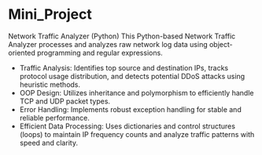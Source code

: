 # Mini_Project
Network Traffic Analyzer (Python)
This Python-based Network Traffic Analyzer processes and analyzes raw network log data using object-oriented programming and regular expressions.

* Traffic Analysis: Identifies top source and destination IPs, tracks protocol usage distribution, and detects potential DDoS attacks using heuristic methods.
* OOP Design: Utilizes inheritance and polymorphism to efficiently handle TCP and UDP packet types.
* Error Handling: Implements robust exception handling for stable and reliable performance.
* Efficient Data Processing: Uses dictionaries and control structures (loops) to maintain IP frequency counts and analyze traffic patterns with speed and clarity.

